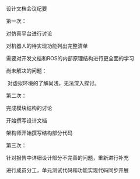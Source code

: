 设计文档会议纪要



第一次：

对仿真平台进行讨论

对机器人的待实现功能列出完整清单

需要对开发文档和ROS的内部原理结构进行更全面的学习

尚未解决的问题：

​       对虚拟环境的了解尚浅，无法深入探讨。



第二次：

完成模块结构的讨论

开始撰写设计文档

架构师开始撰写结构部分代码



第三次：

针对报告中详细设计部分不完善的问题，重新进行补充

进行成员分工，单元测试代码和功能实现代码同步开展